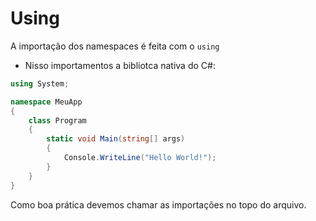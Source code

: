 # Using

A importação dos namespaces é feita com o `using`

- Nisso importamentos a bibliotca nativa do C#:

```c#
using System;

namespace MeuApp
{
    class Program
    {
        static void Main(string[] args)
        {
            Console.WriteLine("Hello World!");
        }
    }
}
```

<note>
Como boa prática devemos chamar as importações no topo do arquivo.
</note>